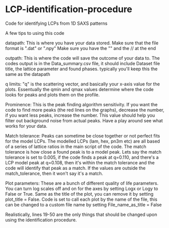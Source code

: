 # LCP-identification-procedure
Code for identifying LCPs from 1D SAXS patterns

A few tips to using this code

datapath:
This is where you have your data stored. Make sure that the file format is ".dat" or ".npy"
Make sure you have the "" and the // at the end

outpath:
This is where the code will save the outcome of your data to.
The codes output is in the Data_summary.csv file, it should include Dataset file title,
the lattice parameter and found phases.
typically you'll keep this the same as the datapath

q limits:
"q" is the scattering vector, and basically your x-axis value for the plots.
Essentually the qmin and qmax values determine where the code looks for peaks 
and plots them on the profile.

Prominence:
This is the peak finding algorithm sensitivity. If you want the code to find
more peaks (the red lines on the graphs), decrease the number, if you want less peaks, increase the number.
This value should help you filter out background noise from actual peaks.
Have a play around see what works for your data.

Match tolerance:
Peaks can sometime be close together or not perfect fits for the model LCPs.
The modelled LCPs (lam, hex, pn3m etc) are all based of a series of lattice 
ratios in the main script of the code. The match tolerance is how close a found peak
is to a model peak. Lets say the match tolerance is set to 0.005, if the code 
finds a peak at q=0.110, and there's a LCP model peak at q=0.108, then it's
within the match tolerance and the code will identify that peak as a match. 
If the values are outside the match_tolerance, then it won't say it's a match. 

Plot parameters:
These are a bunch of different quality of life parameters. You can turn log scales off and on for the axes by setting
Logx or Logy to False or True. Same as the title of the plot, you can remove it by setting plot_title = False. Code is 
set to call each plot by the name of the file, this can be changed to a custom file name by setting File_name_as_title = False

Realistically, lines 19-50 are the only things that should be changed upon using the identification procedure.
